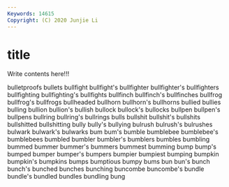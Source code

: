 ```yaml
---
Keywords: 14615
Copyright: (C) 2020 Junjie Li
---
```


# title

Write contents here!!!

bulletproofs 
bullets 
bullfight 
bullfight's 
bullfighter 
bullfighter's
bullfighters 
bullfighting 
bullfighting's 
bullfights 
bullfinch 
bullfinch's 
bullfinches 
bullfrog 
bullfrog's 
bullfrogs
bullheaded 
bullhorn 
bullhorn's 
bullhorns 
bullied 
bullies 
bulling 
bullion 
bullion's 
bullish
bullock 
bullock's 
bullocks 
bullpen 
bullpen's 
bullpens 
bullring 
bullring's 
bullrings 
bulls
bullshit 
bullshit's 
bullshits 
bullshitted 
bullshitting 
bully 
bully's 
bullying 
bulrush 
bulrush's
bulrushes 
bulwark 
bulwark's 
bulwarks 
bum 
bum's 
bumble 
bumblebee 
bumblebee's 
bumblebees
bumbled 
bumbler 
bumbler's 
bumblers 
bumbles 
bumbling 
bummed 
bummer 
bummer's 
bummers
bummest 
bumming 
bump 
bump's 
bumped 
bumper 
bumper's 
bumpers 
bumpier 
bumpiest
bumping 
bumpkin 
bumpkin's 
bumpkins 
bumps 
bumptious 
bumpy 
bums 
bun 
bun's
bunch 
bunch's 
bunched 
bunches 
bunching 
buncombe 
buncombe's 
bundle 
bundle's 
bundled
bundles 
bundling 
bung 
